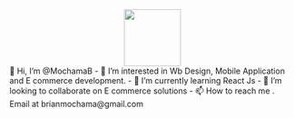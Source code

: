 <div id="header" align="center">
  <img src="https://media.giphy.com/media/jdPMeyv9rn0hZHh8n9/giphy.gif" width="100"/>
</div>
👋 Hi, I’m @MochamaB
- 👀 I’m interested in Wb Design, Mobile Application and E commerce development.
- 🌱 I’m currently learning React Js
- 💞️ I’m looking to collaborate on E commerce solutions
- 📫 How to reach me . Email at brianmochama@gmail.com

<!---
MochamaB/MochamaB is a ✨ special ✨ repository because its `README.md` (this file) appears on your GitHub profile.
You can click the Preview link to take a look at your changes.
--->
